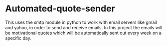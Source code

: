 # Automated-quote-sender
This uses the smtp module in python to work with email servers like gmail and yahoo, in order to send and receive emails. In this project the emails will be motivational quotes which will be automatically sent out every week on a specific day.
